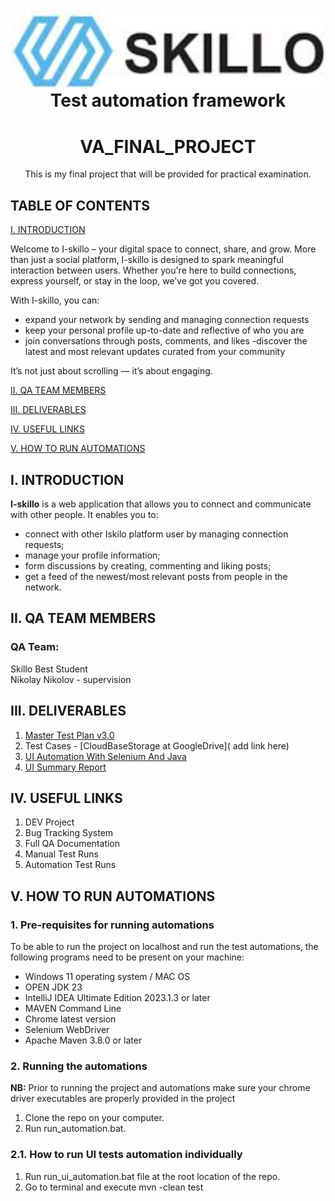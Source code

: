 
<img align="right" src="images/skilloLogo.png" alt="Skilo Academy Logo" />


<div align="center">

# Test automation framework
# VA_FINAL_PROJECT
This is my final project that will be provided for practical examination.
</div>

## TABLE OF CONTENTS

[I. INTRODUCTION](#i-introduction)

 Welcome to I-skillo – your digital space to connect, share, and grow.
More than just a social platform, I-skillo is designed to spark meaningful interaction between users.
Whether you're here to build connections, express yourself, or stay in the loop, we’ve got you covered.

 With I-skillo, you can:

- expand your network by sending and managing connection requests
- keep your personal profile up-to-date and reflective of who you are
- join conversations through posts, comments, and likes
 -discover the latest and most relevant updates curated from your community

 It’s not just about scrolling — it’s about engaging.

[II. QA TEAM MEMBERS](#ii-qa-team-members)

[III. DELIVERABLES](#iii-deliverables)

[IV. USEFUL LINKS](#iv-useful-links)

[V. HOW TO RUN AUTOMATIONS](#v-how-to-run-automations)



## I. INTRODUCTION

__I-skillo__ is a web application that allows you to connect and communicate with other people. It enables you to:

- connect with other Iskilo platform user by managing connection requests;
- manage your profile information;
- form discussions by creating, commenting and liking posts;
- get a feed of the newest/most relevant posts from people in the network.


## II. QA TEAM MEMBERS

### QA Team:
Skillo Best Student<br/>
Nikolay Nikolov - supervision

## III. DELIVERABLES
1. [Master Test Plan v3.0]( )
2. Test Cases - [CloudBaseStorage at GoogleDrive]( add link here)
3. [UI Automation With Selenium And Java]( )
4. [UI Summary Report]( )

## IV. USEFUL LINKS
1. DEV Project
2. Bug Tracking System
3. Full QA Documentation
4. Manual Test Runs
5. Automation Test Runs

## V. HOW TO RUN AUTOMATIONS

### __1. Pre-requisites for running automations__

To be able to run the project on localhost and run the test automations, the following programs need to be present on your machine:

- Windows 11 operating system / MAC OS
- OPEN JDK 23
- IntelliJ IDEA Ultimate Edition 2023.1.3 or later
- MAVEN Command Line
- Chrome latest version
- Selenium WebDriver
- Apache Maven 3.8.0 or later

### __2. Running the automations__

__NB:__ Prior to running the project and automations make sure your chrome driver executables are properly provided in the project

1. Clone the repo on your computer.
2. Run run_automation.bat.

### __2.1. How to run UI tests automation individually__

1. Run run_ui_automation.bat file at the root location of the repo.
2. Go to terminal and execute mvn -clean test 
 